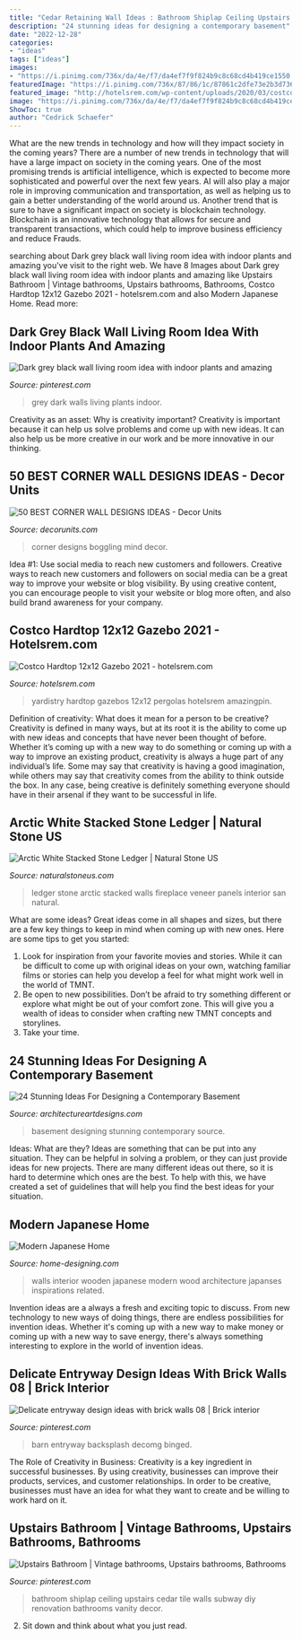 ```yaml
---
title: "Cedar Retaining Wall Ideas : Bathroom Shiplap Ceiling Upstairs Cedar Tile Walls Subway Diy Renovation Bathrooms Vanity Decor"
description: "24 stunning ideas for designing a contemporary basement"
date: "2022-12-28"
categories:
- "ideas"
tags: ["ideas"]
images:
- "https://i.pinimg.com/736x/da/4e/f7/da4ef7f9f824b9c8c68cd4b419ce1550.jpg"
featuredImage: "https://i.pinimg.com/736x/87/86/1c/87861c2dfe73e2b3d736619715fccb6c.jpg"
featured_image: "http://hotelsrem.com/wp-content/uploads/2020/03/costco-hardtop-12x12-gazebo-inspirational-our-yardistry-gazebo-with-custom-bar-top-addition-of-costco-hardtop-12x12-gazebo.jpg"
image: "https://i.pinimg.com/736x/da/4e/f7/da4ef7f9f824b9c8c68cd4b419ce1550.jpg"
ShowToc: true
author: "Cedrick Schaefer"
---
```



What are the new trends in technology and how will they impact society in the coming years?
There are a number of new trends in technology that will have a large impact on society in the coming years. One of the most promising trends is artificial intelligence, which is expected to become more sophisticated and powerful over the next few years. AI will also play a major role in improving communication and transportation, as well as helping us to gain a better understanding of the world around us. Another trend that is sure to have a significant impact on society is blockchain technology. Blockchain is an innovative technology that allows for secure and transparent transactions, which could help to improve business efficiency and reduce Frauds.

	

		
searching about Dark grey black wall living room idea with indoor plants and amazing you've visit to the right web. We have 8 Images about Dark grey black wall living room idea with indoor plants and amazing like Upstairs Bathroom | Vintage bathrooms, Upstairs bathrooms, Bathrooms, Costco Hardtop 12x12 Gazebo 2021 - hotelsrem.com and also Modern Japanese Home. Read more:
		
    
## Dark Grey Black Wall Living Room Idea With Indoor Plants And Amazing

<img loading=lazy src="https://i.pinimg.com/736x/87/86/1c/87861c2dfe73e2b3d736619715fccb6c.jpg" onerror="this.onerror=null;this.src='https://tse3.mm.bing.net/th?id=OIP.g4-qO9dQvMGVEddCirrTZwHaLH&amp;pid=15.1';" alt="Dark grey black wall living room idea with indoor plants and amazing">

_Source: pinterest.com_

>grey dark walls living plants indoor. 

	

Creativity as an asset: Why is creativity important?
Creativity is important because it can help us solve problems and come up with new ideas. It can also help us be more creative in our work and be more innovative in our thinking.

    
## 50 BEST CORNER WALL DESIGNS IDEAS - Decor Units

<img loading=lazy src="https://1.bp.blogspot.com/-TdynMVA1zjA/WCY14WI-jCI/AAAAAAAAJK8/aIw7Q43xULAG52D2LDaYtbYMiirumEvFACLcB/s1600/26294.jpg" onerror="this.onerror=null;this.src='https://tse1.mm.bing.net/th?id=OIP.4zF8RVUK_jJLlKOmALCGkQHaLH&amp;pid=15.1';" alt="50 BEST CORNER WALL DESIGNS IDEAS - Decor Units">

_Source: decorunits.com_

>corner designs boggling mind decor. 

	

Idea #1: Use social media to reach new customers and followers.
Creative ways to reach new customers and followers on social media can be a great way to improve your website or blog visibility. By using creative content, you can encourage people to visit your website or blog more often, and also build brand awareness for your company.

    
## Costco Hardtop 12x12 Gazebo 2021 - Hotelsrem.com

<img loading=lazy src="http://hotelsrem.com/wp-content/uploads/2020/03/costco-hardtop-12x12-gazebo-inspirational-our-yardistry-gazebo-with-custom-bar-top-addition-of-costco-hardtop-12x12-gazebo.jpg" onerror="this.onerror=null;this.src='https://tse3.mm.bing.net/th?id=OIP.x3TLvOAsfvQNvZs0V0NqIgHaJ4&amp;pid=15.1';" alt="Costco Hardtop 12x12 Gazebo 2021 - hotelsrem.com">

_Source: hotelsrem.com_

>yardistry hardtop gazebos 12x12 pergolas hotelsrem amazingpin. 

	

Definition of creativity: What does it mean for a person to be creative?
Creativity is defined in many ways, but at its root it is the ability to come up with new ideas and concepts that have never been thought of before. Whether it’s coming up with a new way to do something or coming up with a way to improve an existing product, creativity is always a huge part of any individual’s life. Some may say that creativity is having a good imagination, while others may say that creativity comes from the ability to think outside the box. In any case, being creative is definitely something everyone should have in their arsenal if they want to be successful in life.

    
## Arctic White Stacked Stone Ledger | Natural Stone US

<img loading=lazy src="http://www.naturalstoneus.com/wp-content/gallery/arctic-white-stacked-stone/Arctic-white-marble-stacked-stone-ledger-panel-veneer-for-walls-fireplace-San-Ramon.jpg" onerror="this.onerror=null;this.src='https://tse4.mm.bing.net/th?id=OIP.X0ki6fJpI0JUTxgJ4AA1bAAAAA&amp;pid=15.1';" alt="Arctic White Stacked Stone Ledger | Natural Stone US">

_Source: naturalstoneus.com_

>ledger stone arctic stacked walls fireplace veneer panels interior san natural. 

	

What are some ideas?
Great ideas come in all shapes and sizes, but there are a few key things to keep in mind when coming up with new ones. Here are some tips to get you started: 
1. Look for inspiration from your favorite movies and stories. While it can be difficult to come up with original ideas on your own, watching familiar films or stories can help you develop a feel for what might work well in the world of TMNT. 
2. Be open to new possibilities. Don’t be afraid to try something different or explore what might be out of your comfort zone. This will give you a wealth of ideas to consider when crafting new TMNT concepts and storylines. 
3. Take your time.

    
## 24 Stunning Ideas For Designing A Contemporary Basement

<img loading=lazy src="https://www.architectureartdesigns.com/wp-content/uploads/2013/09/2419-630x419.jpg" onerror="this.onerror=null;this.src='https://tse3.mm.bing.net/th?id=OIP.T8UMOe-7n1Kw4XUVH4dZmgHaE7&amp;pid=15.1';" alt="24 Stunning Ideas For Designing a Contemporary Basement">

_Source: architectureartdesigns.com_

>basement designing stunning contemporary source. 

	

Ideas: What are they?
Ideas are something that can be put into any situation. They can be helpful in solving a problem, or they can just provide ideas for new projects. There are many different ideas out there, so it is hard to determine which ones are the best. To help with this, we have created a set of guidelines that will help you find the best ideas for your situation.

    
## Modern Japanese Home

<img loading=lazy src="http://cdn.home-designing.com/wp-content/uploads/2012/07/Wooden-interior-walls-665x665.jpeg" onerror="this.onerror=null;this.src='https://tse1.mm.bing.net/th?id=OIP.czSxoV1DJZV3Ih2sUgK-1wHaHa&amp;pid=15.1';" alt="Modern Japanese Home">

_Source: home-designing.com_

>walls interior wooden japanese modern wood architecture japanses inspirations related. 

	

Invention ideas are a always a fresh and exciting topic to discuss. From new technology to new ways of doing things, there are endless possibilities for invention ideas. Whether it's coming up with a new way to make money or coming up with a new way to save energy, there's always something interesting to explore in the world of invention ideas.

    
## Delicate Entryway Design Ideas With Brick Walls 08 | Brick Interior

<img loading=lazy src="https://i.pinimg.com/736x/55/14/19/551419c4d58a62cff036baf693b728d6.jpg" onerror="this.onerror=null;this.src='https://tse2.mm.bing.net/th?id=OIP.lwl99F7MBPlxE90inzm3pAHaLH&amp;pid=15.1';" alt="Delicate entryway design ideas with brick walls 08 | Brick interior">

_Source: pinterest.com_

>barn entryway backsplash decomg binged. 

	

The Role of Creativity in Business:
Creativity is a key ingredient in successful businesses. By using creativity, businesses can improve their products, services, and customer relationships. In order to be creative, businesses must have an idea for what they want to create and be willing to work hard on it.

    
## Upstairs Bathroom | Vintage Bathrooms, Upstairs Bathrooms, Bathrooms

<img loading=lazy src="https://i.pinimg.com/736x/da/4e/f7/da4ef7f9f824b9c8c68cd4b419ce1550.jpg" onerror="this.onerror=null;this.src='https://tse3.mm.bing.net/th?id=OIP.CFgyHZJmeU3tFI0NHL4jjwHaLL&amp;pid=15.1';" alt="Upstairs Bathroom | Vintage bathrooms, Upstairs bathrooms, Bathrooms">

_Source: pinterest.com_

>bathroom shiplap ceiling upstairs cedar tile walls subway diy renovation bathrooms vanity decor. 

	

2. Sit down and think about what you just read.

